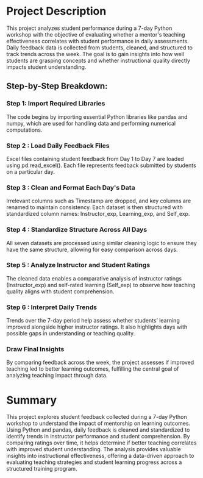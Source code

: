  # Project Description
This project analyzes student performance during a 7-day Python workshop with the objective of evaluating whether a mentor's teaching effectiveness correlates with student performance in daily assessments. Daily feedback data is collected from students, cleaned, and structured to track trends across the week. The goal is to gain insights into how well students are grasping concepts and whether instructional quality directly impacts student understanding.

## Step-by-Step Breakdown:
### Step 1: Import Required Libraries
The code begins by importing essential Python libraries like pandas and numpy, which are used for handling data and performing numerical computations.

### Step 2 : Load Daily Feedback Files
Excel files containing student feedback from Day 1 to Day 7 are loaded using pd.read_excel(). Each file represents feedback submitted by students on a particular day.

### Step 3 : Clean and Format Each Day's Data
Irrelevant columns such as Timestamp are dropped, and key columns are renamed to maintain consistency. Each dataset is then structured with standardized column names: Instructor_exp, Learning_exp, and Self_exp.

### Step 4 : Standardize Structure Across All Days
All seven datasets are processed using similar cleaning logic to ensure they have the same structure, allowing for easy comparison across days.

### Step 5 : Analyze Instructor and Student Ratings
The cleaned data enables a comparative analysis of instructor ratings (Instructor_exp) and self-rated learning (Self_exp) to observe how teaching quality aligns with student comprehension.

### Step 6 : Interpret Daily Trends
Trends over the 7-day period help assess whether students’ learning improved alongside higher instructor ratings. It also highlights days with possible gaps in understanding or teaching quality.

### Draw Final Insights
By comparing feedback across the week, the project assesses if improved teaching led to better learning outcomes, fulfilling the central goal of analyzing teaching impact through data.

# Summary
This project explores student feedback collected during a 7-day Python workshop to understand the impact of mentorship on learning outcomes. Using Python and pandas, daily feedback is cleaned and standardized to identify trends in instructor performance and student comprehension. By comparing ratings over time, it helps determine if better teaching correlates with improved student understanding. The analysis provides valuable insights into instructional effectiveness, offering a data-driven approach to evaluating teaching strategies and student learning progress across a structured training program.

